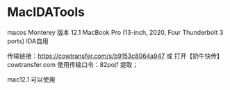 # MacIDATools
macos Monterey 版本 12.1 MacBook Pro (13-inch, 2020, Four Thunderbolt 3 ports) IDA自用


传输链接：https://cowtransfer.com/s/b9153c8064a947 或 打开【奶牛快传】cowtransfer.com 使用传输口令：82pojf 提取； 

mac12.1 可以使用 
